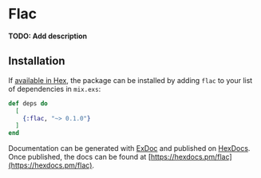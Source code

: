 # Flac

**TODO: Add description**

## Installation

If [available in Hex](https://hex.pm/docs/publish), the package can be installed
by adding `flac` to your list of dependencies in `mix.exs`:

```elixir
def deps do
  [
    {:flac, "~> 0.1.0"}
  ]
end
```

Documentation can be generated with [ExDoc](https://github.com/elixir-lang/ex_doc)
and published on [HexDocs](https://hexdocs.pm). Once published, the docs can
be found at [https://hexdocs.pm/flac](https://hexdocs.pm/flac).


